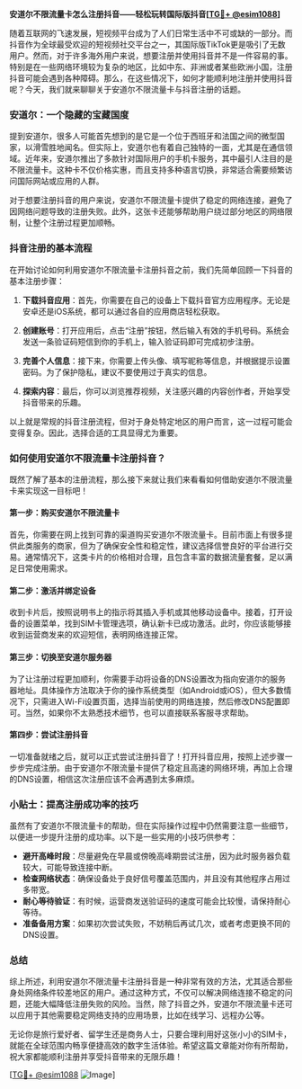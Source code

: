 **安道尔不限流量卡怎么注册抖音——轻松玩转国际版抖音[[TG💪+ @esim1088](https://t.me/s/esim1088)]**

随着互联网的飞速发展，短视频平台成为了人们日常生活中不可或缺的一部分。而抖音作为全球最受欢迎的短视频社交平台之一，其国际版TikTok更是吸引了无数用户。然而，对于许多海外用户来说，想要注册并使用抖音并不是一件容易的事。特别是在一些网络环境较为复杂的地区，比如中东、非洲或者某些欧洲小国，注册抖音可能会遇到各种障碍。那么，在这些情况下，如何才能顺利地注册并使用抖音呢？今天，我们就来聊聊关于安道尔不限流量卡与抖音注册的话题。

### 安道尔：一个隐藏的宝藏国度

提到安道尔，很多人可能首先想到的是它是一个位于西班牙和法国之间的微型国家，以滑雪胜地闻名。但实际上，安道尔也有着自己独特的一面，尤其是在通信领域。近年来，安道尔推出了多款针对国际用户的手机卡服务，其中最引人注目的是不限流量卡。这种卡不仅价格实惠，而且支持多种语言切换，非常适合需要频繁访问国际网站或应用的人群。

对于想要注册抖音的用户来说，安道尔不限流量卡提供了稳定的网络连接，避免了因网络问题导致的注册失败。此外，这张卡还能够帮助用户绕过部分地区的网络限制，让整个注册过程更加顺畅。

### 抖音注册的基本流程

在开始讨论如何利用安道尔不限流量卡注册抖音之前，我们先简单回顾一下抖音的基本注册步骤：

1. **下载抖音应用**：首先，你需要在自己的设备上下载抖音官方应用程序。无论是安卓还是iOS系统，都可以通过各自的应用商店轻松获取。
   
2. **创建账号**：打开应用后，点击“注册”按钮，然后输入有效的手机号码。系统会发送一条验证码短信到你的手机上，输入验证码即可完成初步注册。

3. **完善个人信息**：接下来，你需要上传头像、填写昵称等信息，并根据提示设置密码。为了保护隐私，建议不要使用过于真实的信息。

4. **探索内容**：最后，你可以浏览推荐视频，关注感兴趣的内容创作者，开始享受抖音带来的乐趣。

以上就是常规的抖音注册流程，但对于身处特定地区的用户而言，这一过程可能会变得复杂。因此，选择合适的工具显得尤为重要。

### 如何使用安道尔不限流量卡注册抖音？

既然了解了基本的注册流程，那么接下来就让我们来看看如何借助安道尔不限流量卡来实现这一目标吧！

#### 第一步：购买安道尔不限流量卡

首先，你需要在网上找到可靠的渠道购买安道尔不限流量卡。目前市面上有很多提供此类服务的商家，但为了确保安全性和稳定性，建议选择信誉良好的平台进行交易。通常情况下，这类卡片的价格相对合理，且包含丰富的数据流量套餐，足以满足日常使用需求。

#### 第二步：激活并绑定设备

收到卡片后，按照说明书上的指示将其插入手机或其他移动设备中。接着，打开设备的设置菜单，找到SIM卡管理选项，确认新卡已成功激活。此时，你应该能够接收到运营商发来的欢迎短信，表明网络连接正常。

#### 第三步：切换至安道尔服务器

为了让注册过程更加顺利，你需要手动将设备的DNS设置改为指向安道尔的服务器地址。具体操作方法取决于你的操作系统类型（如Android或iOS），但大多数情况下，只需进入Wi-Fi设置页面，选择当前使用的网络连接，然后修改DNS配置即可。当然，如果你不太熟悉技术细节，也可以直接联系客服寻求帮助。

#### 第四步：尝试注册抖音

一切准备就绪之后，就可以正式尝试注册抖音了！打开抖音应用，按照上述步骤一步步完成注册。由于安道尔不限流量卡提供了稳定且高速的网络环境，再加上合理的DNS设置，相信这次注册应该不会再遇到太多麻烦。

### 小贴士：提高注册成功率的技巧

虽然有了安道尔不限流量卡的帮助，但在实际操作过程中仍然需要注意一些细节，以便进一步提升注册的成功率。以下是一些实用的小技巧供参考：

- **避开高峰时段**：尽量避免在早晨或傍晚高峰期尝试注册，因为此时服务器负载较大，可能导致连接中断。
- **检查网络状态**：确保设备处于良好信号覆盖范围内，并且没有其他程序占用过多带宽。
- **耐心等待验证**：有时候，运营商发送验证码的速度可能会比较慢，请保持耐心等待。
- **准备备用方案**：如果初次尝试失败，不妨稍后再试几次，或者考虑更换不同的DNS设置。

### 总结

综上所述，利用安道尔不限流量卡注册抖音是一种非常有效的方法，尤其适合那些身处网络条件较差地区的用户。通过这种方式，不仅可以解决网络连接不稳定的问题，还能大幅降低注册失败的风险。当然，除了抖音之外，安道尔不限流量卡还可以应用于其他需要稳定网络支持的应用场景，比如在线学习、远程办公等。

无论你是旅行爱好者、留学生还是商务人士，只要合理利用好这张小小的SIM卡，就能在全球范围内畅享便捷高效的数字生活体验。希望这篇文章能对你有所帮助，祝大家都能顺利注册并享受抖音带来的无限乐趣！

[[TG💪+ @esim1088](https://t.me/s/esim1088) ![Image](https://i.postimg.cc/4NQfJmqS/Snipaste-2025-05-13-00-14-12.png)]